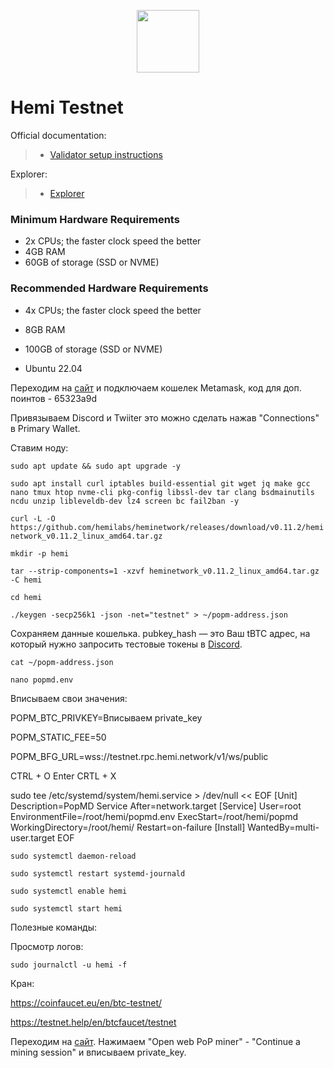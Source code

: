 <p align="center">
  <img height="100" height="auto" src="https://github.com/user-attachments/assets/1c6038d3-8db6-4e45-ac1a-e1b509e4ad52">
</p>

# Hemi Testnet

Official documentation:
>- [Validator setup instructions](https://docs.hemi.xyz/how-to-tutorials/using-hemi/pop-mining/setup-part-1)

Explorer:
>- [Explorer](https://testnet.explorer.hemi.xyz/)

### Minimum Hardware Requirements
 - 2x CPUs; the faster clock speed the better
 - 4GB RAM
 - 60GB of storage (SSD or NVME)

### Recommended Hardware Requirements 
 - 4x CPUs; the faster clock speed the better
 - 8GB RAM
 - 100GB of storage (SSD or NVME)

 - Ubuntu 22.04

Переходим на [сайт](https://points.absinthe.network/hemi/d/connections) и подключаем кошелек Metamask, код для доп. поинтов - 65323a9d

Привязываем Discord и Twiiter это можно сделать нажав "Connections" в Primary Wallet.

Ставим ноду:

``sudo apt update && sudo apt upgrade -y``

``sudo apt install curl iptables build-essential git wget jq make gcc nano tmux htop nvme-cli pkg-config libssl-dev tar clang bsdmainutils ncdu unzip libleveldb-dev lz4 screen bc fail2ban -y``

``curl -L -O https://github.com/hemilabs/heminetwork/releases/download/v0.11.2/heminetwork_v0.11.2_linux_amd64.tar.gz``

``mkdir -p hemi``

``tar --strip-components=1 -xzvf heminetwork_v0.11.2_linux_amd64.tar.gz -C hemi``

``cd hemi``

``./keygen -secp256k1 -json -net="testnet" > ~/popm-address.json``

Сохраняем данные кошелька. pubkey_hash — это Ваш tBTC адрес, на который нужно запросить тестовые токены в [Discord](https://discord.gg/hemixyz).

``cat ~/popm-address.json``

``nano popmd.env``

Вписываем свои значения:

POPM_BTC_PRIVKEY=Вписываем private_key

POPM_STATIC_FEE=50

POPM_BFG_URL=wss://testnet.rpc.hemi.network/v1/ws/public

CTRL + O Enter CRTL + X

sudo tee /etc/systemd/system/hemi.service > /dev/null << EOF
[Unit]
Description=PopMD Service
After=network.target
[Service]
User=root
EnvironmentFile=/root/hemi/popmd.env
ExecStart=/root/hemi/popmd
WorkingDirectory=/root/hemi/
Restart=on-failure
[Install]
WantedBy=multi-user.target
EOF

``sudo systemctl daemon-reload``

``sudo systemctl restart systemd-journald``

``sudo systemctl enable hemi``

``sudo systemctl start hemi``

Полезные команды:

Просмотр логов:

``sudo journalctl -u hemi -f``


Кран:

https://coinfaucet.eu/en/btc-testnet/

https://testnet.help/en/btcfaucet/testnet

Переходим на [сайт](https://pop-miner.hemi.xyz/). Нажимаем "Open web PoP miner" - "Continue a mining session" и вписываем private_key.
